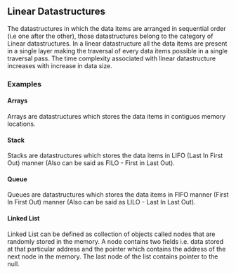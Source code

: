 ## Linear Datastructures

The datastructures in which the data items are arranged in sequential order (i.e one after the other), those datastructures belong to the category of Linear datastructures.
In a linear datastructure all the data items are present in a single layer making the traversal of every data items possible in a single traversal pass.
The time complexity associated with linear datastructure increases with increase in data size.

### Examples 

#### Arrays
Arrays are datastructures which stores the data items in contiguos memory locations.

#### Stack
Stacks are datastructures which stores the data items in LIFO (Last In First Out) manner (Also can be said as FILO - First in Last Out).

#### Queue
Queues are datastructures which stores the data items in FIFO manner (First In First Out) manner (Also can be said as LILO - Last In Last Out).

#### Linked List
Linked List can be defined as collection of objects called nodes that are randomly stored in the memory.
A node contains two fields i.e. data stored at that particular address and the pointer which contains the address of the next node in the memory.
The last node of the list contains pointer to the null.
